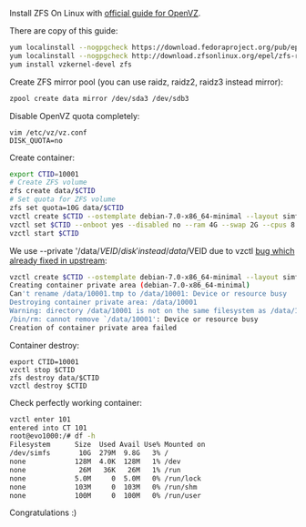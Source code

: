 Install ZFS On Linux with [official guide for OpenVZ](http://zfsonlinux.org/epel.html). 

There are copy of this guide:
```bash
yum localinstall --nogpgcheck https://download.fedoraproject.org/pub/epel/6/x86_64/epel-release-6-8.noarch.rpm
yum localinstall --nogpgcheck http://download.zfsonlinux.org/epel/zfs-release.el6.noarch.rpm
yum install vzkernel-devel zfs
```

Create ZFS mirror pool (you can use raidz, raidz2, raidz3 instead mirror):
```bash
zpool create data mirror /dev/sda3 /dev/sdb3
```

Disable OpenVZ quota completely:
```
vim /etc/vz/vz.conf
DISK_QUOTA=no
```

Create container:
```bash
export CTID=10001
# Create ZFS volume
zfs create data/$CTID
# Set quota for ZFS volume
zfs set quota=10G data/$CTID
vzctl create $CTID --ostemplate debian-7.0-x86_64-minimal --layout simfs --ipadd 5.45.112.45 --hostname zfs-tests.fastvps.ru --config vswap-2g --diskspace 10G --private '/data/$VEID/disk'
vzctl set $CTID --onboot yes --disabled no --ram 4G --swap 2G --cpus 8 --ioprio 4 --cpuunits 2000 --cpulimit 800 --numproc 1024 --numiptent 256 --save
vzctl start $CTID
```

We use --private '/data/$VEID/disk' instead /data/$VEID due to vzctl [bug which already fixed in upstream](https://github.com/pavel-odintsov/OpenVZ_ZFS/blob/master/OpenVZ_containers_on_zfs_filesystem.md):
```bash
vzctl create $CTID --ostemplate debian-7.0-x86_64-minimal --layout simfs --ipadd 5.45.112.45 --hostname zfs-tests.fastvps.ru --config vswap-2g --diskspace 10G --private '/data/$VEID'
Creating container private area (debian-7.0-x86_64-minimal)
Can't rename /data/10001.tmp to /data/10001: Device or resource busy
Destroying container private area: /data/10001
Warning: directory /data/10001 is not on the same filesystem as /data/10001/vztmp - doing slow/sync removal
/bin/rm: cannot remove `/data/10001': Device or resource busy
Creation of container private area failed
```

Container destroy:
```
export CTID=10001
vzctl stop $CTID
zfs destroy data/$CTID
vzctl destroy $CTID
```

Check perfectly working container:
```bash
vzctl enter 101
entered into CT 101
root@evo1000:/# df -h
Filesystem      Size  Used Avail Use% Mounted on
/dev/simfs       10G  279M  9.8G   3% /
none            128M  4.0K  128M   1% /dev
none             26M   36K   26M   1% /run
none            5.0M     0  5.0M   0% /run/lock
none            103M     0  103M   0% /run/shm
none            100M     0  100M   0% /run/user
```

Congratulations :)
